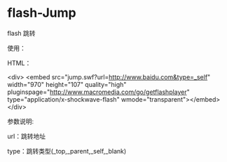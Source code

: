 # flash-Jump
flash 跳转

使用：

  HTML：

  &lt;div&gt; 
  &lt;embed src=&quot;jump.swf?url=http://www.baidu.com&type=_self&quot; width=&quot;970&quot; height=&quot;107&quot; quality=&quot;high&quot; pluginspage=&quot;http://www.macromedia.com/go/getflashplayer&quot; type=&quot;application/x-shockwave-flash&quot; wmode=&quot;transparent&quot;&gt;&lt;/embed&gt;  
  &lt;/div&gt;

参数说明:

url：跳转地址

type：跳转类型(_top,_parent,_self,_blank)

